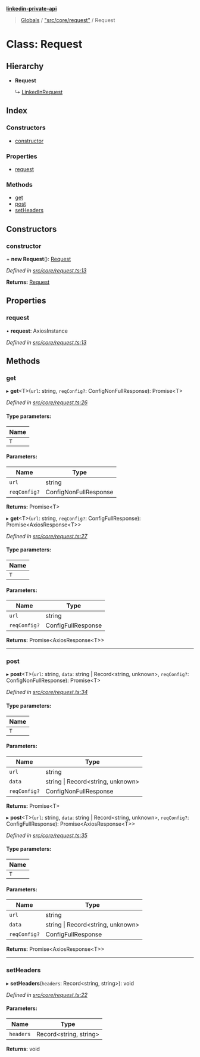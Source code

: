 **[linkedin-private-api](../README.md)**

> [Globals](../globals.md) / ["src/core/request"](../modules/_src_core_request_.md) / Request

# Class: Request

## Hierarchy

* **Request**

  ↳ [LinkedInRequest](_src_core_linkedin_request_.linkedinrequest.md)

## Index

### Constructors

* [constructor](_src_core_request_.request.md#constructor)

### Properties

* [request](_src_core_request_.request.md#request)

### Methods

* [get](_src_core_request_.request.md#get)
* [post](_src_core_request_.request.md#post)
* [setHeaders](_src_core_request_.request.md#setheaders)

## Constructors

### constructor

\+ **new Request**(): [Request](_src_core_request_.request.md)

*Defined in [src/core/request.ts:13](https://github.com/eilonmore/linkedin-private-api/blob/a50722e/src/core/request.ts#L13)*

**Returns:** [Request](_src_core_request_.request.md)

## Properties

### request

•  **request**: AxiosInstance

*Defined in [src/core/request.ts:13](https://github.com/eilonmore/linkedin-private-api/blob/a50722e/src/core/request.ts#L13)*

## Methods

### get

▸ **get**\<T>(`url`: string, `reqConfig?`: ConfigNonFullResponse): Promise\<T>

*Defined in [src/core/request.ts:26](https://github.com/eilonmore/linkedin-private-api/blob/a50722e/src/core/request.ts#L26)*

#### Type parameters:

Name |
------ |
`T` |

#### Parameters:

Name | Type |
------ | ------ |
`url` | string |
`reqConfig?` | ConfigNonFullResponse |

**Returns:** Promise\<T>

▸ **get**\<T>(`url`: string, `reqConfig?`: ConfigFullResponse): Promise\<AxiosResponse\<T>>

*Defined in [src/core/request.ts:27](https://github.com/eilonmore/linkedin-private-api/blob/a50722e/src/core/request.ts#L27)*

#### Type parameters:

Name |
------ |
`T` |

#### Parameters:

Name | Type |
------ | ------ |
`url` | string |
`reqConfig?` | ConfigFullResponse |

**Returns:** Promise\<AxiosResponse\<T>>

___

### post

▸ **post**\<T>(`url`: string, `data`: string \| Record\<string, unknown>, `reqConfig?`: ConfigNonFullResponse): Promise\<T>

*Defined in [src/core/request.ts:34](https://github.com/eilonmore/linkedin-private-api/blob/a50722e/src/core/request.ts#L34)*

#### Type parameters:

Name |
------ |
`T` |

#### Parameters:

Name | Type |
------ | ------ |
`url` | string |
`data` | string \| Record\<string, unknown> |
`reqConfig?` | ConfigNonFullResponse |

**Returns:** Promise\<T>

▸ **post**\<T>(`url`: string, `data`: string \| Record\<string, unknown>, `reqConfig?`: ConfigFullResponse): Promise\<AxiosResponse\<T>>

*Defined in [src/core/request.ts:35](https://github.com/eilonmore/linkedin-private-api/blob/a50722e/src/core/request.ts#L35)*

#### Type parameters:

Name |
------ |
`T` |

#### Parameters:

Name | Type |
------ | ------ |
`url` | string |
`data` | string \| Record\<string, unknown> |
`reqConfig?` | ConfigFullResponse |

**Returns:** Promise\<AxiosResponse\<T>>

___

### setHeaders

▸ **setHeaders**(`headers`: Record\<string, string>): void

*Defined in [src/core/request.ts:22](https://github.com/eilonmore/linkedin-private-api/blob/a50722e/src/core/request.ts#L22)*

#### Parameters:

Name | Type |
------ | ------ |
`headers` | Record\<string, string> |

**Returns:** void

